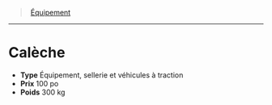 ﻿---
!EquipmentItem
Type: Équipement, sellerie et véhicules à traction
Price: 100 po
Weight: 300 kg
Id: equipment_hd.md#calèche
ParentLink: equipment_hd.md#Équipement
Name: Calèche
ParentName: Équipement
NameLevel: 1
Attributes: {}
---
> [Équipement](hd_equipment.md)

---

# Calèche

- **Type** Équipement, sellerie et véhicules à traction
- **Prix** 100 po
- **Poids** 300 kg

